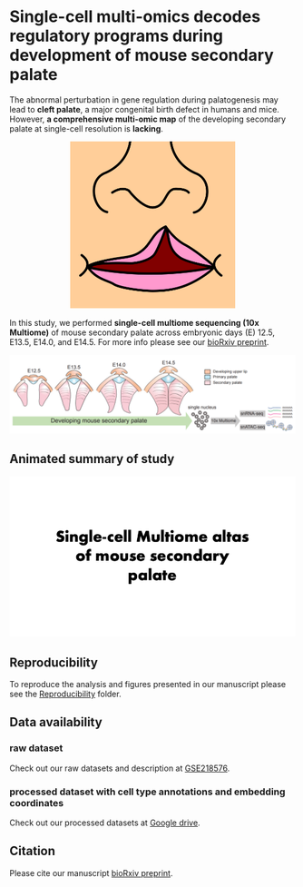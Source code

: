 # Single-cell multi-omics decodes regulatory programs during development of mouse secondary palate
The abnormal perturbation in gene regulation during palatogenesis may lead to **cleft palate**, a major congenital birth defect in humans and mice. However, **a comprehensive multi-omic map** of the developing secondary palate at single-cell resolution is **lacking**. 
<p align="center">
<img src="CleftLip.png">
</p>

In this study, we performed **single-cell multiome sequencing (10x Multiome)** of mouse secondary palate across embryonic days (E) 12.5, E13.5, E14.0, and E14.5. For more info please see our [bioRxiv preprint](https://www.biorxiv.org/content/10.1101/2022.11.02.514609v1.abstract).
<p align="center">
<img src="Workflow.PNG">
</p>

## Animated summary of study
<p align="center">
<img src="Animation_of_Multiome.gif">
</p>

## Reproducibility
To reproduce the analysis and figures presented in our manuscript please see the [Reproducibility](https://github.com/fangfang0906/Single_cell_multiome_palate/tree/master/Reproducibility) folder.

## Data availability
### raw dataset
Check out our raw datasets and description at [GSE218576](https://www.ncbi.nlm.nih.gov/geo/query/acc.cgi?acc=GSE218576).
### processed dataset with cell type annotations and embedding coordinates
Check out our processed datasets at [Google drive](https://drive.google.com/file/d/1VfIQQ4Uy6rf9HEaUbHnC3lpfsSmpdjrX/view?usp=share_link).

## Citation
Please cite our manuscript [bioRxiv preprint](https://www.biorxiv.org/content/10.1101/2022.11.02.514609v1.abstract).
